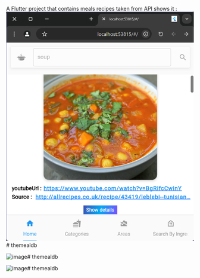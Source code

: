 A Flutter project that contains meals recipes taken from API shows it :
![image](https://github.com/NadaShhada/MealsApp/blob/main/%E2%80%AAlocalhost_53815_%23_%20-%20Google%20Chrome%E2%80%AC%2012_14_2024%2011_58_43%20%D9%85.png?raw=true)# themealdb

![image]([https://github.com/user-attachments/assets/3d5bd7a3-ffa3-499d-96e8-341d101d9fbf](https://github.com/NadaShhada/MealsApp/blob/main/%E2%80%AAlocalhost_53815_%23_%20-%20Google%20Chrome%E2%80%AC%2012_14_2024%2011_58_58%20%D9%85.png?raw=true))# themealdb






![image](https://github.com/user-attachments/assets/3d5bd7a3-ffa3-499d-96e8-341d101d9fbf)# themealdb






